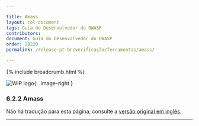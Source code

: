 ```yaml
---

title: Amass
layout: col-document
tags: Guia do Desenvolvedor do OWASP
contributors:
document: Guia do Desenvolvedor do OWASP
order: 28220
permalink: /release-pt-br/verificação/ferramentas/amass/

---
```


{% include breadcrumb.html %}

<style type="text/css">
.image-right {
  height: 180px;
  display: block;
  margin-left: auto;
  margin-right: auto;
  float: right;
}
</style>

![WIP logo](../../../assets/images/dg_wip.png "Trabalho em andamento"){: .image-right }

### 6.2.2 Amass

Não há tradução para esta página, consulte a [versão original em inglês][release080202].

----

[release080202]: https://github.com/OWASP/www-project-developer-guide/blob/main/draft/08-verification/02-tools/02-amass.md
